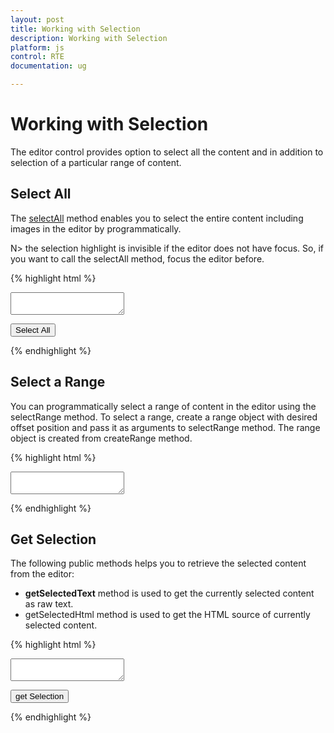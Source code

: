 ```yaml
---
layout: post
title: Working with Selection
description: Working with Selection
platform: js
control: RTE
documentation: ug

---
```

# Working with Selection

The editor control provides option to select all the content and in addition to selection of a particular range of content. 

## Select All 

The [selectAll](http://help.syncfusion.com/js/api/ejrte#methods) method enables you to select the entire content including images in the editor by programmatically.

N> the selection highlight is invisible if the editor does not have focus. So, if you want to call the selectAll method, focus the editor before.

{% highlight html %}

<textarea id="texteditor"></textarea>

<button onclick="selectAll()">Select All</button>

<script type="text/javascript">

        $(function () {

            $("#texteditor").ejRTE({
                value: "The RichTextEditor (RTE) control enables you to edit the contents with insert table and images," +
                " it also provides a toolbar that helps to apply rich text formats to the content entered in the TextArea.",
            });

        });

        function selectAll() {
            var editor = $("#texteditor").ejRTE("instance");
            editor.selectAll();
        }

</script>
{% endhighlight %}

## Select a Range 

You can programmatically select a range of content in the editor using the selectRange method.  To select a range, create a range object with desired offset position and pass it as arguments to selectRange method. The range object is created from createRange method. 

{% highlight html %}

<textarea id="texteditor"></textarea>

<script type="text/javascript">

        $(function () {

            $("#texteditor").ejRTE({
                value: "<ul>" + "<li>Lorem ipsum dolor sit amet, consectetuer adipiscing elit.</li>" + "<li>Aliquam tincidunt mauris eu risus.</li>" + "<li>Vestibulum auctor dapibus neque.</li>" + "</ul>"
            });

            var editor = $("#texteditor").ejRTE("instance");
            range = editor.createRange();
            var liTag = $(editor.getDocument().body).find("li");        
            if (!editor._isIE8()) {
                range.setStart(liTag[1], 0);
                range.setEnd(liTag[2], 1);
            }
            else {
                range = editor.getDocument().body.createTextRange()
                range.moveToElementText(liTag[2]);
            }
            editor.selectRange(range);
        });

</script>
{% endhighlight %}

## Get Selection

The following public methods helps you to retrieve the selected content from the editor:

* **getSelectedText** method is used to get the currently selected content as raw text.
* getSelectedHtml method is used to get the HTML source of currently selected content.

{% highlight html %}

<textarea id="texteditor"></textarea>
<button onclick="getSelection()">get Selection</button>

<script type="text/javascript">

        $(function () {

            $("#texteditor").ejRTE({
                value: "The RichTextEditor (RTE) control enables you to edit the contents with insert table and images," +
                " it also provides a toolbar that helps to apply rich text formats to the content entered in the TextArea.",
            });

        });

        function getSelection() {
            var editor = $("#texteditor").ejRTE("instance");
            var selectedText = editor.getSelectedText();
            var selectedHtml = editor.getSelectedHtml();
        }

</script>
{% endhighlight %}

